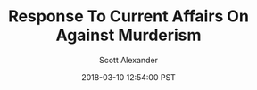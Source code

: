 ---
layout: podcast
title: "Response To Current Affairs On Against Murderism"
author: Scott Alexander
description: https://slatestarcodex.com/2018/03/10/response-to-current-affairs-on-against-murderism/
date: 2018-03-10 12:54:00 PST
length: 2235012
duration: 559
guid: response-to-current-affairs-on-against-murderism
---